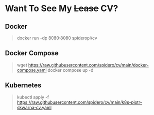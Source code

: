 # Want To See My ~~Lease~~ CV?

## Docker
> docker run  -dp 8080:8080 spideropl/cv

## Docker Compose
> wget https://raw.githubusercontent.com/spidero/cv/main/docker-compose.yaml
> docker compose up -d
 
## Kubernetes 
> kubectl apply -f https://raw.githubusercontent.com/spidero/cv/main/k8s-piotr-skwarna-cv.yaml
